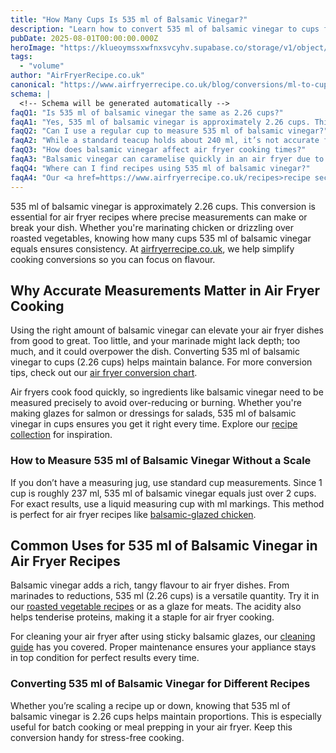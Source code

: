 ```yaml
---
title: "How Many Cups Is 535 ml of Balsamic Vinegar?"
description: "Learn how to convert 535 ml of balsamic vinegar to cups for perfect air fryer recipes every time. Get precise measurements now!"
pubDate: 2025-08-01T00:00:00.000Z
heroImage: "https://klueoymssxwfnxsvcyhv.supabase.co/storage/v1/object/public/Shmucket/how-many-cups-is-535-ml-of-balsamic-vinegar.webp"
tags:
  - "volume"
author: "AirFryerRecipe.co.uk"
canonical: "https://www.airfryerrecipe.co.uk/blog/conversions/ml-to-cups/how-many-cups-is-535-ml-of-balsamic-vinegar"
schema: |
  <!-- Schema will be generated automatically -->
faqQ1: "Is 535 ml of balsamic vinegar the same as 2.26 cups?"
faqA1: "Yes, 535 ml of balsamic vinegar is approximately 2.26 cups. This conversion is based on the standard metric-to-US cup measurement, where 1 cup equals 237 ml. For precise air fryer recipes, using a measuring jug is recommended."
faqQ2: "Can I use a regular cup to measure 535 ml of balsamic vinegar?"
faqA2: "While a standard teacup holds about 240 ml, it’s not accurate for recipes requiring exact measurements. For 535 ml of balsamic vinegar (2.26 cups), use a liquid measuring cup with ml or cup markings to ensure consistency in your air fryer dishes."
faqQ3: "How does balsamic vinegar affect air fryer cooking times?"
faqA3: "Balsamic vinegar can caramelise quickly in an air fryer due to its sugar content. Using 535 ml (2.26 cups) in marinades or glazes may require slightly shorter cooking times to prevent burning. Always check your dish periodically."
faqQ4: "Where can I find recipes using 535 ml of balsamic vinegar?"
faqA4: "Our <a href=https://www.airfryerrecipe.co.uk/recipes>recipe section</a> features multiple dishes using balsamic vinegar, from glazes to dressings. Whether you’re cooking chicken, vegetables, or seafood, 535 ml (2.26 cups) can transform your air fryer meals."
---
```

<p>535 ml of balsamic vinegar is approximately 2.26 cups. This conversion is essential for air fryer recipes where precise measurements can make or break your dish. Whether you're marinating chicken or drizzling over roasted vegetables, knowing how many cups 535 ml of balsamic vinegar equals ensures consistency. At <a href=https://www.airfryerrecipe.co.uk>airfryerrecipe.co.uk</a>, we help simplify cooking conversions so you can focus on flavour.</p>  

<h2>Why Accurate Measurements Matter in Air Fryer Cooking</h2>  
<p>Using the right amount of balsamic vinegar can elevate your air fryer dishes from good to great. Too little, and your marinade might lack depth; too much, and it could overpower the dish. Converting 535 ml of balsamic vinegar to cups (2.26 cups) helps maintain balance. For more conversion tips, check out our <a href=https://www.airfryerrecipe.co.uk/air-fryer-conversion-chart>air fryer conversion chart</a>.</p>  

<p>Air fryers cook food quickly, so ingredients like balsamic vinegar need to be measured precisely to avoid over-reducing or burning. Whether you're making glazes for salmon or dressings for salads, 535 ml of balsamic vinegar in cups ensures you get it right every time. Explore our <a href=https://www.airfryerrecipe.co.uk/recipes>recipe collection</a> for inspiration.</p>  

<h3>How to Measure 535 ml of Balsamic Vinegar Without a Scale</h3>  
<p>If you don’t have a measuring jug, use standard cup measurements. Since 1 cup is roughly 237 ml, 535 ml of balsamic vinegar equals just over 2 cups. For exact results, use a liquid measuring cup with ml markings. This method is perfect for air fryer recipes like <a href=https://www.airfryerrecipe.co.uk/recipe-category/chicken>balsamic-glazed chicken</a>.</p>  

<h2>Common Uses for 535 ml of Balsamic Vinegar in Air Fryer Recipes</h2>  
<p>Balsamic vinegar adds a rich, tangy flavour to air fryer dishes. From marinades to reductions, 535 ml (2.26 cups) is a versatile quantity. Try it in our <a href=https://www.airfryerrecipe.co.uk/recipe-category/vegetables>roasted vegetable recipes</a> or as a glaze for meats. The acidity also helps tenderise proteins, making it a staple for air fryer cooking.</p>  

<p>For cleaning your air fryer after using sticky balsamic glazes, our <a href=https://www.airfryerrecipe.co.uk/air-fryer-cleaner>cleaning guide</a> has you covered. Proper maintenance ensures your appliance stays in top condition for perfect results every time.</p>  

<h3>Converting 535 ml of Balsamic Vinegar for Different Recipes</h3>  
<p>Whether you’re scaling a recipe up or down, knowing that 535 ml of balsamic vinegar is 2.26 cups helps maintain proportions. This is especially useful for batch cooking or meal prepping in your air fryer. Keep this conversion handy for stress-free cooking.</p>
